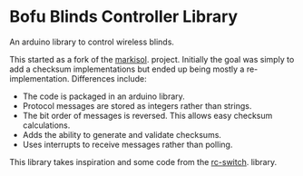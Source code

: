 # Bofu Blinds Controller Library

An arduino library to control wireless blinds.

This started as a fork of the [markisol](https://github.com/akirjavainen/markisol). project. Initially the goal was simply to add a checksum implementations but ended up being mostly a re-implementation. Differences include:

- The code is packaged in an arduino library.
- Protocol messages are stored as integers rather than strings.
- The bit order of messages is reversed. This allows easy checksum calculations.
- Adds the ability to generate and validate checksums.
- Uses interrupts to receive messages rather than polling.

This library takes inspiration and some code from the [rc-switch](https://github.com/sui77/rc-switch). library.